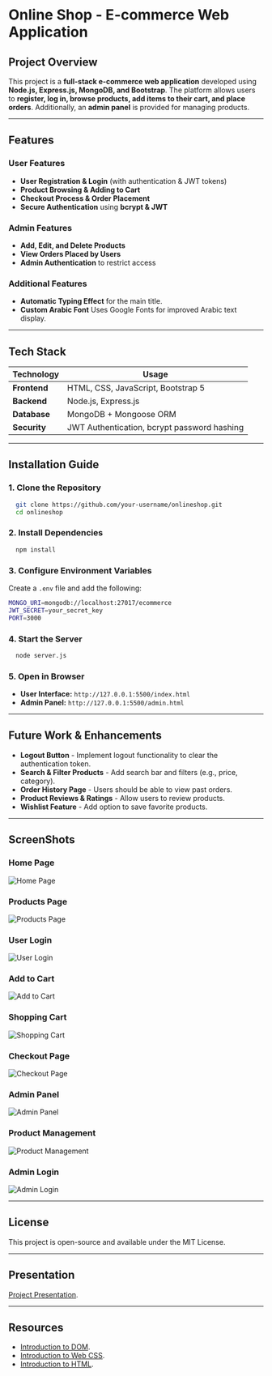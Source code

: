 # Online Shop - E-commerce Web Application

## Project Overview
This project is a **full-stack e-commerce web application** developed using **Node.js, Express.js, MongoDB, and Bootstrap**. The platform allows users to **register, log in, browse products, add items to their cart, and place orders**. Additionally, an **admin panel** is provided for managing products.

---

## Features

### User Features
- **User Registration & Login** (with authentication & JWT tokens)
- **Product Browsing & Adding to Cart**
- **Checkout Process & Order Placement**
- **Secure Authentication** using **bcrypt & JWT**

### Admin Features
- **Add, Edit, and Delete Products**
- **View Orders Placed by Users**
- **Admin Authentication** to restrict access
  
### Additional Features
- **Automatic Typing Effect** for the main title.
- **Custom Arabic Font** Uses Google Fonts for improved Arabic text display.

---

## Tech Stack

| **Technology**  | **Usage** |
|---------------|-----------|
| **Frontend** | HTML, CSS, JavaScript, Bootstrap 5 |
| **Backend**  | Node.js, Express.js |
| **Database** | MongoDB + Mongoose ORM |
| **Security** | JWT Authentication, bcrypt password hashing |

---

## Installation Guide

### 1. Clone the Repository
```sh
  git clone https://github.com/your-username/onlineshop.git
  cd onlineshop
```

### 2. Install Dependencies
```sh
  npm install
```

### 3. Configure Environment Variables
Create a `.env` file and add the following:
```sh
MONGO_URI=mongodb://localhost:27017/ecommerce
JWT_SECRET=your_secret_key
PORT=3000
```

### 4. Start the Server
```sh
  node server.js
```

### 5. Open in Browser
- **User Interface:** `http://127.0.0.1:5500/index.html`
- **Admin Panel:** `http://127.0.0.1:5500/admin.html`

---

## Future Work & Enhancements
- **Logout Button** - Implement logout functionality to clear the authentication token.  
- **Search & Filter Products** - Add search bar and filters (e.g., price, category).  
- **Order History Page** - Users should be able to view past orders.  
- **Product Reviews & Ratings** - Allow users to review products.  
- **Wishlist Feature** - Add option to save favorite products.  

---

## ScreenShots

### Home Page
![Home Page](screenshots/index.png)

### Products Page
![Products Page](screenshots/products.png)

### User Login
![User Login](screenshots/user-login.png)

### Add to Cart
![Add to Cart](screenshots/add-to-cart.png)

### Shopping Cart
![Shopping Cart](screenshots/cart.png)

### Checkout Page
![Checkout Page](screenshots/purchase.png)

### Admin Panel
![Admin Panel](screenshots/admin.png)

### Product Management
![Product Management](screenshots/products-manger.png)

### Admin Login
![Admin Login](screenshots/admin-login.png)

  
---

## License
This project is open-source and available under the MIT License.

---

## Presentation
[Project Presentation](https://www.canva.com/design/DAGdw1KNywk/y_Nt_MnFz4nAwhvA8EORcg/edit?utm_content=DAGdw1KNywk&utm_campaign=designshare&utm_medium=link2&utm_source=sharebutton ). 

---

## Resources
- [Introduction to DOM](https://satr.codes/course/vZLAcAzoFz/view).
- [Introduction to Web CSS](https://satr.codes/course/hNUwyBUKmF/view).
- [Introduction to HTML](https://satr.codes/course/CATspNvVjT/view). 
